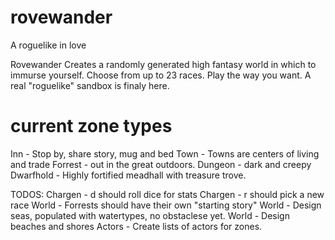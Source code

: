 rovewander
==========
A roguelike in love

Rovewander Creates a randomly generated high fantasy world in which to immurse yourself.  Choose from up to 23 races.  Play the way you want.  A real "roguelike" sandbox is finaly here.



current zone types
=====================
Inn - Stop by, share story, mug and bed
Town - Towns are centers of living and trade
Forrest - out in the great outdoors.
Dungeon - dark and creepy
Dwarfhold - Highly fortified meadhall with treasure trove.

TODOS:  Chargen - d should roll dice for stats
	Chargen - r should pick a new race
	World   - Forrests should have their own "starting story"
	World   - Design seas, populated with watertypes, no obstaclese yet.
	World   - Design beaches and shores
	Actors  - Create lists of actors for zones.
	
